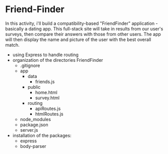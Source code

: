 # Friend-Finder

In this activity, i'll build a compatibility-based "FriendFinder" application - basically a dating app.
This full-stack site will take in results from our user's surveys, then compare their answers with those from other users.
The app will then display the name and picture of the user with the best overall match. 
- using Express to handle routing
- organization of the directories
FriendFinder
    - .gitignore
    - app
      - data
        - friends.js
      - public
        - home.html
        - survey.html
      - routing
        - apiRoutes.js
        - htmlRoutes.js
    - node_modules
    - package.json
    - server.js
- installation of the packages:
    - express
    - body-parser
   


